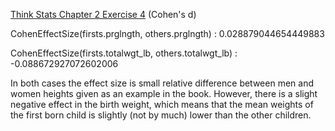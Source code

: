 [Think Stats Chapter 2 Exercise 4](http://greenteapress.com/thinkstats2/html/thinkstats2003.html#toc24) (Cohen's d)

>>
CohenEffectSize(firsts.prglngth, others.prglngth)  : 0.028879044654449883

CohenEffectSize(firsts.totalwgt_lb, others.totalwgt_lb) : -0.088672927072602006

In both cases the effect size is small relative difference between men and women heights given as an example in the book. However, there is a slight negative effect in the birth weight, which means that the mean weights of the first born child is slightly (not by much) lower than the other children.
